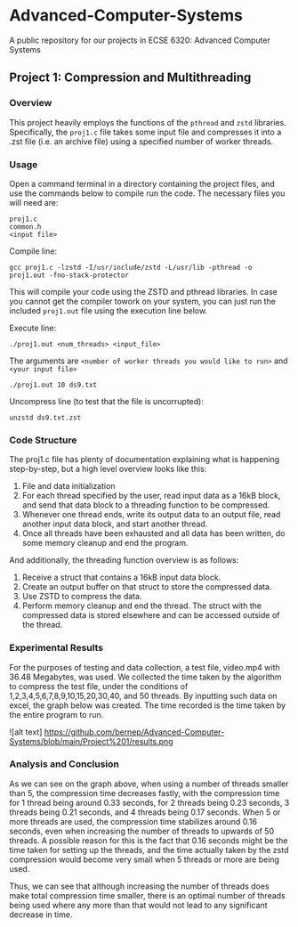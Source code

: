 # Advanced-Computer-Systems
A public repository for our projects in ECSE 6320: Advanced Computer Systems

## Project 1: Compression and Multithreading
### Overview
This project heavily employs the functions of the `pthread` and `zstd` libraries. Specifically, the `proj1.c` file takes some input file and compresses it into a .zst file (i.e. an archive file) using a specified number of worker threads.

### Usage
Open a command terminal in a directory containing the project files, and use the commands below to compile run the code. The necessary files you will need are:
```
proj1.c
common.h
<input file>
``` 

Compile line:
```
gcc proj1.c -lzstd -I/usr/include/zstd -L/usr/lib -pthread -o proj1.out -fno-stack-protector
```
This will compile your code using the ZSTD and pthread libraries. In case you cannot get the compiler towork on your system, you can just run the included `proj1.out` file using the execution line below.

Execute line:
```
./proj1.out <num_threads> <input_file>
```
The arguments are `<number of worker threads you would like to run>` and `<your input file>`
```
./proj1.out 10 ds9.txt
```

Uncompress line (to test that the file is uncorrupted):
```
unzstd ds9.txt.zst
```

### Code Structure
The proj1.c file has plenty of documentation explaining what is happening step-by-step, but a high level overview looks like this:
1) File and data initialization
2) For each thread specified by the user, read input data as a 16kB block, and send that data block to a threading function to be compressed.
3) Whenever one thread ends, write its output data to an output file, read another input data block, and start another thread.
4) Once all threads have been exhausted and all data has been written, do some memory cleanup and end the program.

And additionally, the threading function overview is as follows:
1) Receive a struct that contains a 16kB input data block.
2) Create an output buffer on that struct to store the compressed data.
3) Use ZSTD to compress the data.
4) Perform memory cleanup and end the thread. The struct with the compressed data is stored elsewhere and can be accessed outside of the thread.

### Experimental Results
For the purposes of testing and data collection, a test file, video.mp4 with 36.48 Megabytes, was used. We collected the time taken by the algorithm to compress the test file, under the conditions of 1,2,3,4,5,6,7,8,9,10,15,20,30,40, and 50 threads. By inputting such data on excel, the graph below was created. The time recorded is the time taken by the entire program to run.

![alt text] https://github.com/bernep/Advanced-Computer-Systems/blob/main/Project%201/results.png

### Analysis and Conclusion

As we can see on the graph above, when using a number of threads smaller than 5, the compression time decreases fastly, with the compression time for 1 thread being around 0.33 seconds, for 2 threads being 0.23 seconds, 3 threads being 0.21 seconds, and 4 threads being 0.17 seconds. When 5 or more threads are used, the compression time stabilizes around 0.16 seconds, even when increasing the number of threads to upwards of 50 threads. A possible reason for this is the fact that 0.16 seconds might be the time taken for setting up the threads, and the time actually taken by the zstd compression would become very small when 5 threads or more are being used.

Thus, we can see that although increasing the number of threads does make total compression time smaller, there is an optimal number of threads being used where any more than that would not lead to any significant decrease in time.
